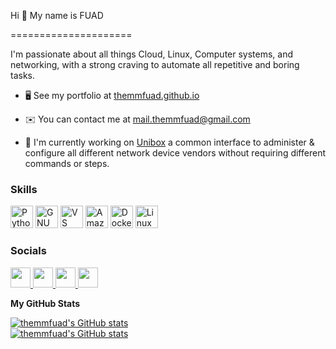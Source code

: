 Hi 👋 My name is FUAD

=====================

  

I'm passionate about all things Cloud, Linux, Computer systems, and networking, with a strong craving to automate all repetitive and boring tasks.

  

* 🖥️ See my portfolio at [themmfuad.github.io](http://themmfuad.github.io)

* ✉️ You can contact me at [mail.themmfuad@gmail.com](mailto:mail.themmfuad@gmail.com)

* 🚀 I'm currently working on [Unibox](https://github.com/themmfuad/unibox) a common interface to administer & configure all different network device vendors without requiring different commands or steps.

  

### Skills

<p><img  src="https://raw.githubusercontent.com/danielcranney/readme-generator/main/public/icons/skills/python-colored.svg"  width="36"  height="36"  alt="Python"  />
  
<img  src="https://raw.githubusercontent.com/danielcranney/readme-generator/main/public/icons/skills/gnubash.svg"  width="36"  height="36"  alt="GNU Bash"  />

<img  src="https://raw.githubusercontent.com/danielcranney/readme-generator/main/public/icons/skills/visualstudiocode.svg"  width="36"  height="36"  alt="VS Code"  />

<img  src="https://raw.githubusercontent.com/danielcranney/readme-generator/main/public/icons/skills/aws-colored-dark.svg"  width="36"  height="36"  alt="Amazon Web Services"  />

<img  src="https://raw.githubusercontent.com/danielcranney/readme-generator/main/public/icons/skills/docker-colored.svg"  width="36"  height="36"  alt="Docker"  />

<img  src="https://raw.githubusercontent.com/danielcranney/readme-generator/main/public/icons/skills/linux-colored.svg"  width="36"  height="36"  alt="Linux"  />
</p>

  

### Socials

<p  align="left">

<a  href="https://www.github.com/themmfuad"  target="_blank"  rel="noreferrer">

<picture>

<source  media="(prefers-color-scheme: dark)"  srcset="https://raw.githubusercontent.com/danielcranney/readme-generator/main/public/icons/socials/github-dark.svg"  />

<source  media="(prefers-color-scheme: light)"  srcset="https://raw.githubusercontent.com/danielcranney/readme-generator/main/public/icons/socials/github.svg"  />

<img  src="https://raw.githubusercontent.com/danielcranney/readme-generator/main/public/icons/socials/github.svg"  width="32"  height="32"  />

</picture>

</a>

<a  href="https://www.linkedin.com/in/themmfuad"  target="_blank"  rel="noreferrer">

<picture>

<source  media="(prefers-color-scheme: dark)"  srcset="https://raw.githubusercontent.com/danielcranney/readme-generator/main/public/icons/socials/linkedin-dark.svg"  />

<source  media="(prefers-color-scheme: light)"  srcset="https://raw.githubusercontent.com/danielcranney/readme-generator/main/public/icons/socials/linkedin.svg"  />

<img  src="https://raw.githubusercontent.com/danielcranney/readme-generator/main/public/icons/socials/linkedin.svg"  width="32"  height="32"  />

</picture>

</a>

<a  href="https://www.x.com/themmfuad"  target="_blank"  rel="noreferrer">

<picture>

<source  media="(prefers-color-scheme: dark)"  srcset="https://raw.githubusercontent.com/danielcranney/readme-generator/main/public/icons/socials/twitter-dark.svg"  />

<source  media="(prefers-color-scheme: light)"  srcset="https://raw.githubusercontent.com/danielcranney/readme-generator/main/public/icons/socials/twitter.svg"  />

<img  src="https://raw.githubusercontent.com/danielcranney/readme-generator/main/public/icons/socials/twitter.svg"  width="32"  height="32"  />

</picture>

</a>

<a  href="https://www.youtube.com/@themmfuad"  target="_blank"  rel="noreferrer">

<picture>

<source  media="(prefers-color-scheme: dark)"  srcset="https://raw.githubusercontent.com/danielcranney/readme-generator/main/public/icons/socials/youtube-dark.svg"  />

<source  media="(prefers-color-scheme: light)"  srcset="https://raw.githubusercontent.com/danielcranney/readme-generator/main/public/icons/socials/youtube.svg"  />

<img  src="https://raw.githubusercontent.com/danielcranney/readme-generator/main/public/icons/socials/youtube.svg"  width="32"  height="32"  />

</picture>

</a>

</p>

**My GitHub Stats**

<a  href="http://www.github.com/themmfuad">

<img  src="https://github-readme-stats.vercel.app/api/top-langs/?username=themmfuad&layout=donut&theme=dracula"  alt="themmfuad's GitHub stats"  />
</a>

<a  href="http://www.github.com/themmfuad" align="left">

<br>

<a  href="http://www.github.com/themmfuad">

<img  src="https://github-readme-stats.vercel.app/api?username=themmfuad&rank_icon=percentile&theme=dracula"  alt="themmfuad's GitHub stats"  />
</a>

<a  href="http://www.github.com/themmfuad" align="left">



